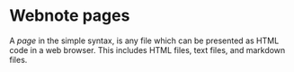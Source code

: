 Webnote pages
=============

A _page_ in the simple syntax, is any file which can be presented as HTML code in a web browser. This includes HTML files, text files, and markdown files.

